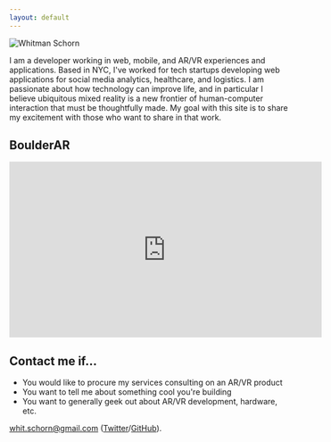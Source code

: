 ```yaml
---
layout: default
---
```


![Whitman Schorn](https://en.gravatar.com/userimage/146480509/20e48a8b716355d16cad540a69bfa808.jpg?size=200)

I am a developer working in web, mobile, and AR/VR experiences and applications. Based in NYC, I've worked for tech startups developing web applications for social media analytics, healthcare, and logistics. I am passionate about how technology can improve life, and in particular I believe ubiquitous mixed reality is a new frontier of human-computer interaction that must be thoughtfully made. My goal with this site is to share my excitement with those who want to share in that work. 

## BoulderAR

<iframe width="560" height="315" src="https://www.youtube.com/embed/8NUuaRYS0HQ" frameborder="0" allow="autoplay; encrypted-media" allowfullscreen></iframe>

## Contact me if...

* You would like to procure my services consulting on an AR/VR product
* You want to tell me about something cool you're building
* You want to generally geek out about AR/VR development, hardware, etc.

<whit.schorn@gmail.com> ([Twitter](http://twitter.com/what_whit)/[GitHub](http://github.com/whitmanschorn)).


